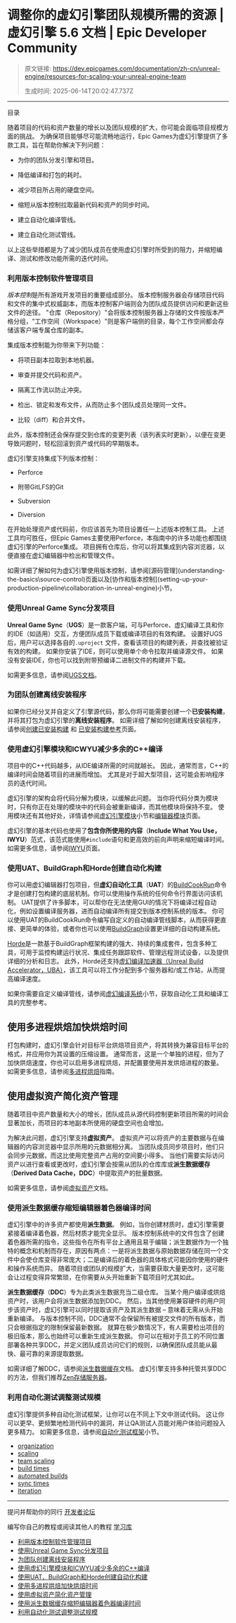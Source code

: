 # 调整你的虚幻引擎团队规模所需的资源 | 虚幻引擎 5.6 文档 | Epic Developer Community

> 原文链接: https://dev.epicgames.com/documentation/zh-cn/unreal-engine/resources-for-scaling-your-unreal-engine-team
> 
> 生成时间: 2025-06-14T20:02:47.737Z

---

目录

随着项目的代码和资产数量的增长以及团队规模的扩大，你可能会面临项目规模方面的挑战。 为确保项目能够尽可能流畅地运行，Epic Games为虚幻引擎提供了多款工具，旨在帮助你解决下列问题：

-   为你的团队分发引擎和项目。
    
-   降低编译和打包的耗时。
    
-   减少项目所占用的硬盘空间。
    
-   缩短从版本控制拉取最新代码和资产的同步时间。
    
-   建立自动化编译管线。
    
-   建立自动化测试管线。
    

以上这些举措都是为了减少团队成员在使用虚幻引擎时所受到的阻力，并缩短编译、测试和修改功能所需的迭代时间。

### 利用版本控制软件管理项目

*版本控制*是所有游戏开发项目的重要组成部分。 版本控制服务器会存储项目代码和文件的集中式权威副本，而版本控制客户端则会为团队成员提供访问和更新这些文件的途径。 "仓库（Repository）"会将版本控制服务器上存储的文件按版本严格分组，"工作空间（Workspace）"则是客户端侧的目录，每个工作空间都会存储该客户端专属仓库的副本。

集成版本控制能为你带来下列功能：

-   将项目副本拉取到本地机器。
    
-   审查并提交代码和资产。
    
-   隔离工作流以防止冲突。
    
-   检出、锁定和发布文件，从而防止多个团队成员处理同一文件。
    
-   比较（diff）和合并文件。
    

此外，版本控制还会保存提交到仓库的变更列表（该列表实时更新），以便在变更导致问题时，轻松回滚到资产或代码的早期版本。

虚幻引擎支持集成下列版本控制：

-   Perforce
    
-   附带GitLFS的Git
    
-   Subversion
    
-   Diversion
    

在开始处理资产或代码前，你应该首先为项目设置任一上述版本控制工具。 上述工具均可胜任，但Epic Games主要使用Perforce，本指南中的许多功能也都围绕虚幻引擎的Perforce集成。 项目拥有仓库后，你可以将其集成到内容浏览器，以便直接在虚幻编辑器中检出和管理文件。

如需详细了解如何为虚幻引擎使用版本控制，请参阅\[源码管理\](understanding-the-basics\\source-control)页面以及\[协作和版本控制\](setting-up-your-production-pipeline\\collaboration-in-unreal-engine)小节。

### 使用Unreal Game Sync分发项目

**Unreal Game Sync**（**UGS**）是一款客户端，可与Perforce、虚幻编译工具和你的IDE（如适用）交互，方便团队成员下载或编译项目的有效构建。 设置好UGS后，用户可以选择各自的`.uproject` 文件，查看该项目的构建列表，并查找被验证有效的构建。 如果你安装了IDE，则可以使用单个命令拉取并编译源文件。 如果没有安装IDE，你也可以找到附带预编译二进制文件的构建并下载。

如需更多信息，请参阅[UGS文档](https://dev.epicgames.com/documentation/zh-cn/unreal-engine/unreal-game-sync-ugs-for-unreal-engine)。

### 为团队创建离线安装程序

如果你已经分叉并自定义了引擎源代码，那么你将可能需要创建一个**已安装构建**，并将其打包为虚幻引擎的**离线安装程序**。 如需详细了解如何创建离线安装程序，请参阅[创建已安装构建](https://dev.epicgames.com/documentation/zh-cn/unreal-engine/create-an-installed-build-of-unreal-engine) 和 [已安装构建参考](https://dev.epicgames.com/documentation/zh-cn/unreal-engine/installed-build-reference-guide-for-unreal-engine)页面。

### 使用虚幻引擎模块和ICWYU减少多余的C++编译

项目中的C++代码越多，从IDE编译所需的时间就越长。 因此，通常而言，C++的编译时间会随着项目的进展而增加。 尤其是对于超大型项目，这可能会影响程序员的迭代时间。

虚幻引擎的架构会将代码分解为模块，以缓解此问题。 当你将代码分类为模块时，只有你正在处理的模块中的代码会被重新编译，而其他模块将保持不变。 使用模块还有其他好处，详情请参阅[虚幻引擎模块](https://dev.epicgames.com/documentation/zh-cn/unreal-engine/unreal-engine-modules)小节和[编辑器模块](https://dev.epicgames.com/documentation/zh-cn/unreal-engine/setting-up-editor-modules-for-customizing-the-editor-in-unreal-engine)页面。

虚幻引擎的基本代码也使用了**包含你所使用的内容**（**Include What You Use，IWYU**）范式，该范式能使用`#include`语句和更高效的前向声明来缩短编译时间。 如需更多信息，请参阅[IWYU](https://dev.epicgames.com/documentation/zh-cn/unreal-engine/include-what-you-use-iwyu-for-unreal-engine-programming)页面。

### 使用UAT、BuildGraph和Horde创建自动化构建

你可以用虚幻编辑器打包项目，但**虚幻自动化工具**（**UAT**）的[BuildCookRun](https://dev.epicgames.com/documentation/zh-cn/unreal-engine/build-operations-cooking-packaging-deploying-and-running-projects-in-unreal-engine)命令才是创建打包构建的底层机制。你可以使用操作系统的任何命令行界面访问该机制。 UAT提供了许多脚本，可以帮你在无法使用GUI的情况下将编译过程自动化，例如设置编译服务器，进而自动编译所有提交到版本控制系统的版本。 你可以使用UAT的BuildCookRun命令编写自定义的自动编译管线脚本，从而获得更直接、更简单的体验，或者你也可以使用[BuildGraph](https://dev.epicgames.com/documentation/zh-cn/unreal-engine/buildgraph)设置更详细的自动构建系统。

[Horde](https://dev.epicgames.com/documentation/zh-cn/unreal-engine/horde-in-unreal-engine)是一款基于BuildGraph框架构建的强大、持续的集成套件，包含多种工具，可用于监控构建运行状况、集成任务跟踪软件、管理远程测试设备，以及提供详细的分析和日志。 此外，Horde还支持[虚幻编译加速器（Unreal Build Accelerator，UBA）](https://dev.epicgames.com/documentation/zh-cn/unreal-engine/horde-unreal-build-accelerator-and-remote-compilation-tutorial-for-unreal-engine)，该工具可以将工作分配到多个服务器和/或工作站，从而提高编译速度。

如果你需要自定义编译管线，请参阅[虚幻编译系统](https://dev.epicgames.com/documentation/zh-cn/unreal-engine/using-the-unreal-engine-build-pipeline)小节，获取自动化工具和编译工具的完整参考。

## 使用多进程烘焙加快烘焙时间

打包构建时，虚幻引擎会针对目标平台烘焙项目资产，将其转换为兼容目标平台的格式，并应用你为其设置的压缩设置。 通常而言，这是一个单独的进程，但为了加快烘焙速度，你也可以启用多进程烘焙，并配置要使用并发烘焙进程的数量。 如需更多信息，请参阅[多进程烘焙](https://dev.epicgames.com/documentation/zh-cn/unreal-engine/using-multi-process-cooking-for-unreal-engine)指南。

## 使用虚拟资产简化资产管理

随着项目中资产数量和大小的增长，团队成员从源代码控制更新项目所需的时间会显著加长，而项目的本地副本所使用的硬盘空间也会增加。

为解决此问题，虚幻引擎支持**虚拟资产**。 虚拟资产可以将资产的主要数据与在编辑器的内容浏览器中显示所用的元数据相分离。 当团队成员同步项目时，他们只会同步元数据，而这比使用完整资产占用的空间要小得多。 当他们需要实际访问资产以进行查看或更改时，虚幻引擎会按需从团队的仓库库或**派生数据缓存**（**Derived Data Cache，DDC**）中提取资产的批量数据。

如需更多信息，请参阅[虚拟资产](https://dev.epicgames.com/documentation/zh-cn/unreal-engine/virtual-assets-in-unreal-engine)文档。

### 使用派生数据缓存缩短编辑器着色器编译时间

虚幻引擎中的许多资产都使用**派生数据**。 例如，当你创建材质时，虚幻引擎需要紧接着编译着色器，然后材质才能完全显示。 版本控制系统中的文件包含了创建着色器所需的指令，这些指令在所有平台上通用且易于编辑；派生数据作为一个独特的概念和机制而存在，原因有两点：一是将派生数据与原始数据存储在同一个文件中会使仓库变得非常庞大；二是编译后的着色器的具体格式可能因你使用的硬件和操作系统而异。 随着项目或团队的规模扩大，当需要获取大量更改时，这可能会让过程变得异常繁琐，在你需要从头开始重新下载项目时尤其如此。

**派生数据缓存**（**DDC**）专为此类派生数据充当二级仓库。 当某个用户编译或烘焙资产时，该用户会将派生数据添加到DDC。 然后，当其他使用兼容硬件的用户同步该资产时，虚幻引擎可以同时提取该资产及其派生数据 – 意味着无需从头开始重新编译。 与版本控制不同，DDC通常不会保留所有被提交文件的所有版本，而只会根据指定的限制保留最新数据。 就算在极少数情况下，有人需要检出项目的极旧版本，那么也始终可以重新生成派生数据。 你可以在相对于员工的不同位置部署各种共享DDC，并定义团队成员访问它们的规则，以确保团队成员能从最快、最可靠的来源提取数据。

如需详细了解DDC，请参阅[派生数据缓存](https://dev.epicgames.com/documentation/zh-cn/unreal-engine/using-derived-data-cache-in-unreal-engine)文档。 虚幻引擎支持多种托管共享DDC的方法，但我们推荐[Zen存储服务器](https://dev.epicgames.com/documentation/zh-cn/unreal-engine/zen-storage-server-for-unreal-engine)。

### 利用自动化测试调整测试规模

虚幻引擎提供多种自动化测试框架，让你可以在不同上下文中测试代码。 这让你可以更早、更频繁地检测代码中的漏洞，并让QA测试人员能对用户体验问题投入更多精力。 如需更多信息，请参阅[自动化测试框架](https://dev.epicgames.com/documentation/zh-cn/unreal-engine/automation-test-framework-in-unreal-engine)小节。

-   [organization](https://dev.epicgames.com/community/search?query=organization)
-   [scaling](https://dev.epicgames.com/community/search?query=scaling)
-   [team scaling](https://dev.epicgames.com/community/search?query=team%20scaling)
-   [build times](https://dev.epicgames.com/community/search?query=build%20times)
-   [automated builds](https://dev.epicgames.com/community/search?query=automated%20builds)
-   [sync times](https://dev.epicgames.com/community/search?query=sync%20times)
-   [iteration](https://dev.epicgames.com/community/search?query=iteration)

* * *

提问并帮助你的同行 [开发者论坛](https://forums.unrealengine.com/categories?tag=unreal-engine)

编写你自己的教程或阅读其他人的教程 [学习库](https://dev.epicgames.com/community/unreal-engine/learning)

-   [利用版本控制软件管理项目](/documentation/zh-cn/unreal-engine/resources-for-scaling-your-unreal-engine-team#%E5%88%A9%E7%94%A8%E7%89%88%E6%9C%AC%E6%8E%A7%E5%88%B6%E8%BD%AF%E4%BB%B6%E7%AE%A1%E7%90%86%E9%A1%B9%E7%9B%AE)
-   [使用Unreal Game Sync分发项目](/documentation/zh-cn/unreal-engine/resources-for-scaling-your-unreal-engine-team#%E4%BD%BF%E7%94%A8unrealgamesync%E5%88%86%E5%8F%91%E9%A1%B9%E7%9B%AE)
-   [为团队创建离线安装程序](/documentation/zh-cn/unreal-engine/resources-for-scaling-your-unreal-engine-team#%E4%B8%BA%E5%9B%A2%E9%98%9F%E5%88%9B%E5%BB%BA%E7%A6%BB%E7%BA%BF%E5%AE%89%E8%A3%85%E7%A8%8B%E5%BA%8F)
-   [使用虚幻引擎模块和ICWYU减少多余的C++编译](/documentation/zh-cn/unreal-engine/resources-for-scaling-your-unreal-engine-team#%E4%BD%BF%E7%94%A8%E8%99%9A%E5%B9%BB%E5%BC%95%E6%93%8E%E6%A8%A1%E5%9D%97%E5%92%8Cicwyu%E5%87%8F%E5%B0%91%E5%A4%9A%E4%BD%99%E7%9A%84c++%E7%BC%96%E8%AF%91)
-   [使用UAT、BuildGraph和Horde创建自动化构建](/documentation/zh-cn/unreal-engine/resources-for-scaling-your-unreal-engine-team#%E4%BD%BF%E7%94%A8uat%E3%80%81buildgraph%E5%92%8Chorde%E5%88%9B%E5%BB%BA%E8%87%AA%E5%8A%A8%E5%8C%96%E6%9E%84%E5%BB%BA)
-   [使用多进程烘焙加快烘焙时间](/documentation/zh-cn/unreal-engine/resources-for-scaling-your-unreal-engine-team#%E4%BD%BF%E7%94%A8%E5%A4%9A%E8%BF%9B%E7%A8%8B%E7%83%98%E7%84%99%E5%8A%A0%E5%BF%AB%E7%83%98%E7%84%99%E6%97%B6%E9%97%B4)
-   [使用虚拟资产简化资产管理](/documentation/zh-cn/unreal-engine/resources-for-scaling-your-unreal-engine-team#%E4%BD%BF%E7%94%A8%E8%99%9A%E6%8B%9F%E8%B5%84%E4%BA%A7%E7%AE%80%E5%8C%96%E8%B5%84%E4%BA%A7%E7%AE%A1%E7%90%86)
-   [使用派生数据缓存缩短编辑器着色器编译时间](/documentation/zh-cn/unreal-engine/resources-for-scaling-your-unreal-engine-team#%E4%BD%BF%E7%94%A8%E6%B4%BE%E7%94%9F%E6%95%B0%E6%8D%AE%E7%BC%93%E5%AD%98%E7%BC%A9%E7%9F%AD%E7%BC%96%E8%BE%91%E5%99%A8%E7%9D%80%E8%89%B2%E5%99%A8%E7%BC%96%E8%AF%91%E6%97%B6%E9%97%B4)
-   [利用自动化测试调整测试规模](/documentation/zh-cn/unreal-engine/resources-for-scaling-your-unreal-engine-team#%E5%88%A9%E7%94%A8%E8%87%AA%E5%8A%A8%E5%8C%96%E6%B5%8B%E8%AF%95%E8%B0%83%E6%95%B4%E6%B5%8B%E8%AF%95%E8%A7%84%E6%A8%A1)